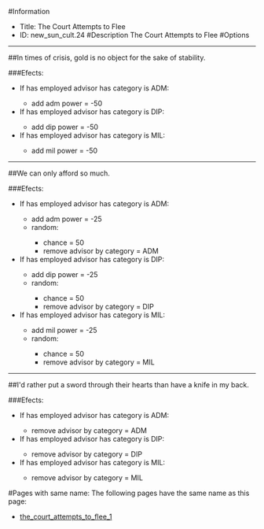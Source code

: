 #Information
 - Title: The Court Attempts to Flee
 - ID: new_sun_cult.24
#Description
The Court Attempts to Flee
#Options

___
##In times of crisis, gold is no object for the sake of stability.

###Efects:<ul><li>If has employed advisor has category is ADM:</li><ul><li>add adm power = -50</li></ul><li>If has employed advisor has category is DIP:</li><ul><li>add dip power = -50</li></ul><li>If has employed advisor has category is MIL:</li><ul><li>add mil power = -50</li></ul></ul>

___
##We can only afford so much.

###Efects:<ul><li>If has employed advisor has category is ADM:</li><ul><li>add adm power = -25</li><li>random:</li><ul><li>chance = 50</li><li>remove advisor by category = ADM</li></ul></ul><li>If has employed advisor has category is DIP:</li><ul><li>add dip power = -25</li><li>random:</li><ul><li>chance = 50</li><li>remove advisor by category = DIP</li></ul></ul><li>If has employed advisor has category is MIL:</li><ul><li>add mil power = -25</li><li>random:</li><ul><li>chance = 50</li><li>remove advisor by category = MIL</li></ul></ul></ul>

___
##I'd rather put a sword through their hearts than have a knife in my back.

###Efects:<ul><li>If has employed advisor has category is ADM:</li><ul><li>remove advisor by category = ADM</li></ul><li>If has employed advisor has category is DIP:</li><ul><li>remove advisor by category = DIP</li></ul><li>If has employed advisor has category is MIL:</li><ul><li>remove advisor by category = MIL</li></ul></ul>


#Pages with same name:
The following pages have the same name as this page:
 - [the_court_attempts_to_flee_1](the_court_attempts_to_flee_1.md)
